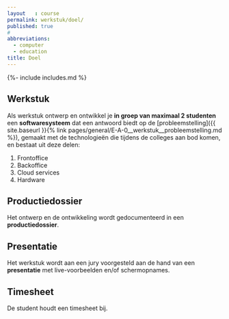 ```yaml
---
layout   : course
permalink: werkstuk/doel/
published: true
#
abbreviations:
  - computer
  - education
title: Doel
---
```

{%- include includes.md %}

Werkstuk
--------

Als werkstuk ontwerp en ontwikkel je **in groep van maximaal 2 studenten** een **softwaresysteem** dat een antwoord biedt op de [probleemstelling]({{ site.baseurl }}{% link pages/general/E-A-0__werkstuk__probleemstelling.md %}), gemaakt met de technologieën die tijdens de colleges aan bod komen, en bestaat uit deze delen:

1. Frontoffice
2. Backoffice
3. Cloud services
4. Hardware

Productiedossier
----------------

Het ontwerp en de ontwikkeling wordt gedocumenteerd in een **productiedossier**.

Presentatie
-----------

Het werkstuk wordt aan een jury voorgesteld aan de hand van een **presentatie** met live-voorbeelden en/of schermopnames.

Timesheet
---------

De student houdt een timesheet bij.




